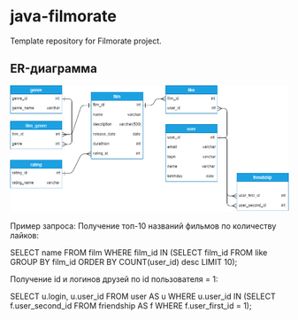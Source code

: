 # java-filmorate
Template repository for Filmorate project.
## ER-диаграмма

![filmorate](image.png)

Пример запроса:
Получение топ-10 названий фильмов по количеству лайков:

SELECT name
FROM film
WHERE film_id IN (SELECT film_id
                  FROM like
                  GROUP BY film_id
                  ORDER BY COUNT(user_id) desc
                   LIMIT 10);

Получение id и логинов друзей по id пользователя = 1:

SELECT u.login,
       u.user_id
FROM user AS u
WHERE u.user_id IN (SELECT f.user_second_id
                    FROM friendship AS f
                    WHERE f.user_first_id = 1);

